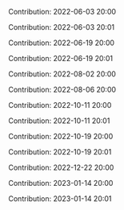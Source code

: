 Contribution: 2022-06-03 20:00

Contribution: 2022-06-03 20:01

Contribution: 2022-06-19 20:00

Contribution: 2022-06-19 20:01

Contribution: 2022-08-02 20:00

Contribution: 2022-08-06 20:00

Contribution: 2022-10-11 20:00

Contribution: 2022-10-11 20:01

Contribution: 2022-10-19 20:00

Contribution: 2022-10-19 20:01

Contribution: 2022-12-22 20:00

Contribution: 2023-01-14 20:00

Contribution: 2023-01-14 20:01

